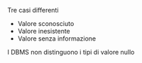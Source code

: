 Tre casi differenti
- Valore sconosciuto
- Valore inesistente 
- Valore senza informazione

I DBMS non distinguono i tipi di valore nullo
